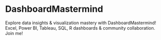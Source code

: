 # DashboardMastermind
Explore data insights &amp; visualization mastery with DashboardMastermind! Excel, Power BI, Tableau, SQL, R dashboards &amp; community collaboration. Join me!

